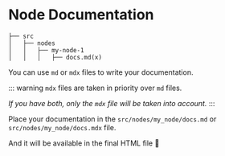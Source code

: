 # Node Documentation

```plaintext
├── src
│   ├── nodes
│   │   ├── my-node-1
│   │   │   ├── docs.md(x)
```

You can use `md` or `mdx` files to write your documentation.

::: warning
`mdx` files are taken in priority over `md` files.

_If you have both, only the `mdx` file will be taken into account._
:::

Place your documentation in the `src/nodes/my_node/docs.md` or `src/nodes/my_node/docs.mdx` file.

And it will be available in the final HTML file 🎉
